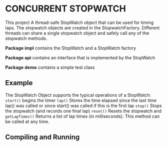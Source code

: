 CONCURRENT STOPWATCH
===

This project A thread-safe StopWatch object that can be used for timing laps.  The stopwatch
objects are created in the StopwatchFactory.  Different threads can
share a single stopwatch object and safely call any of the stopwatch methods.

**Package impl** contains the StopWatch and a StopWatch factory 

**Package api** contains an interface that is implemented by the StopWatch

**Package demo** contains a simple test class



Example
---
The StopWatch Object supports the typical operations of a StopWatch:
`start()` begins the timer
`lap()`   Stores the time elapsed since the last time lap() was called or since start() was called if 
this is the first lap
`stop()` Stops the stopwatch (and records one final lap)
`reset()` Resets the stopwatch
and `getLapTimes()` Returns a list of lap times (in milliseconds).  This method can be called at any time.

Compiling and Running
---
